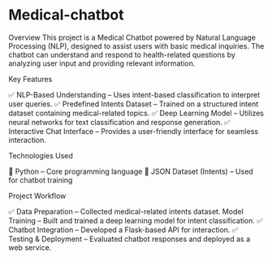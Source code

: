 # Medical-chatbot
Overview
This project is a Medical Chatbot powered by Natural Language Processing (NLP), designed to assist users with basic medical inquiries. The chatbot can understand and respond to health-related questions by analyzing user input and providing relevant information.

Key Features

✅ NLP-Based Understanding – Uses intent-based classification to interpret user queries.
✅ Predefined Intents Dataset – Trained on a structured intent dataset containing medical-related topics.
✅ Deep Learning Model – Utilizes neural networks for text classification and response generation.
✅ Interactive Chat Interface – Provides a user-friendly interface for seamless interaction.

Technologies Used

🔹 Python – Core programming language
🔹 JSON Dataset (Intents) – Used for chatbot training

Project Workflow

✅ Data Preparation – Collected medical-related intents dataset. Model Training – Built and trained a deep learning model for intent classification.
✅ Chatbot Integration – Developed a Flask-based API for interaction.
✅ Testing & Deployment – Evaluated chatbot responses and deployed as a web service.
